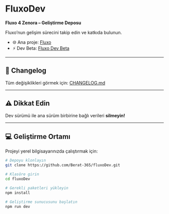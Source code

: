 # FluxoDev  
**Fluxo 4 Zenora – Geliştirme Deposu**  

Fluxo’nun gelişim sürecini takip edin ve katkıda bulunun.  

- 🌐 Ana proje: [Fluxo](https://github.com/Berat-365/fluxo)  
- ⚡ Dev Beta: [Fluxo Dev Beta](https://berat-365.github.io/fluxoDev/)  

---

## 📝 Changelog
Tüm değişiklikleri görmek için: [CHANGELOG.md](CHANGELOG.md)  

---

## ⚠️ Dikkat Edin
Dev sürümü ile ana sürüm birbirine bağlı verileri **silmeyin!**  

---

## 💻 Geliştirme Ortamı

Projeyi yerel bilgisayarınızda çalıştırmak için:  

```bash
# Depoyu klonlayın
git clone https://github.com/Berat-365/fluxoDev.git

# Klasöre girin
cd fluxoDev

# Gerekli paketleri yükleyin
npm install

# Geliştirme sunucusunu başlatın
npm run dev
